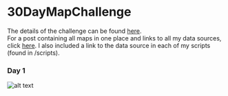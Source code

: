 # 30DayMapChallenge
The details of the challenge can be found [here](https://github.com/tjukanovt/30DayMapChallenge). <br>
For a post containing all maps in one place and links to all my data sources, click [here](https://github.com/tjukanovt/30DayMapChallenge). I also included a link to the data source in each of my scripts (found in /scripts). <br>

### Day 1
![alt text](https://github.com/[ivabrunec]/[30daymapchallenge]/blob/[maps]/allmaps.png?raw=true)
